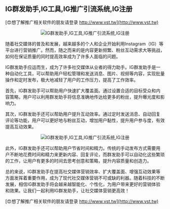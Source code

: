 ## **IG群发助手,IG工具,IG推广引流系统,IG注册**

[😍想了解推广相关软件的朋友请登录 http://www.vst.tw](http://www.vst.tw)

 <center><img src="https://vst.tw/MP4/tuiguang/png/7.png" alt="IG群发助手,IG工具,IG推广引流系统,IG注册"></center>

随着社交媒体的普及和发展，越来越多的个人和企业开始利用Instagram（IG）等平台进行营销推广。然而，随之而来的是内容更新频繁、粉丝互动需求大等挑战，如何在保证质量的同时提高效率成为了许多人面临的问题。

IG群发助手应运而生，成为了许多社交媒体从业者的得力助手。IG群发助手是一种自动化工具，可以帮助用户轻松管理和发送消息、图片、视频等内容，实现批量操作和定时发布，极大地减轻了用户的工作压力，提高了工作效率。

首先，IG群发助手可以帮助用户快速扩大覆盖面。通过设置合适的目标受众和内容策略，用户可以利用群发助手将信息准确地传达给更多的粉丝，提升曝光度和影响力。

其次，IG群发助手还可以帮助用户提升互动效率。通过定时发送消息、自动回复评论等功能，用户可以更好地与粉丝互动，增加用户黏性，提升用户参与度，有效提高互动效果。

 <center><img src="https://vst.tw/MP4/tuiguang/png/6.png" alt="IG群发助手,IG工具,IG推广引流系统,IG注册"></center>

此外，IG群发助手还可以帮助用户节省时间和精力。传统的手动发布方式需要用户不断地花费时间和精力来更新内容、回复评论，而群发助手可以自动化这些繁琐的工作，让用户有更多的时间去思考创意和策略，提升内容质量和创造力。

总的来说，IG群发助手在提高社交媒体营销效率、扩大覆盖面、增强互动效果等方面发挥着重要作用，成为了现代社交媒体营销不可或缺的利器。随着科技的不断发展，相信IG群发助手将会越来越智能化、个性化，为用户带来更好的营销体验和效果。让我们一起利用IG群发助手，让社交媒体营销更高效！

[😍想了解推广相关软件的朋友请登录 http://www.vst.tw](http://www.vst.tw)



